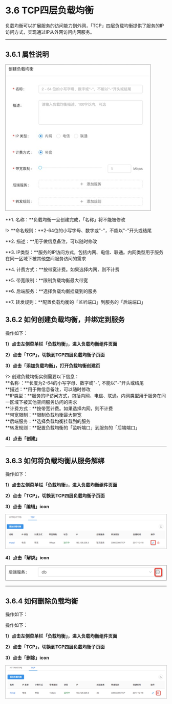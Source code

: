 # 3.6 TCP四层负载均衡
负载均衡可以扩展服务的访问能力到外网，「TCP」四层负载均衡提供了服务的IP访问方式，实现通过IP从外网访问内网服务。
***

## 3.6.1 属性说明

![](_figures/user-guide/lb_4_para.jpg)

**1. 名称：**负载均衡一旦创建完成，「名称」将不能被修改

!> **命名规则：**2-64位的小写字母、数字或"-"，不能以"-"开头或结尾

**2. 描述：**用于做信息备注，可以随时修改

**3. IP类型：**服务的IP访问方式，包括内网、电信、联通。内网类型用于服务在同一区域下被其他空间服务访问的需求

**4. 计费方式：**按带宽计费。如果选择内网，则不计费

**5. 带宽限制：**限制负载均衡最大带宽

**6. 后端服务：**选择负载均衡挂载到的服务

**7. 转发规则：**配置负载均衡的「监听端口」到服务的「后端端口」

## 3.6.2 如何创建负载均衡，并绑定到服务

操作如下：

**1）点击左侧菜单栏「负载均衡」，进入负载均衡组件页面**

**2）点击「TCP」，切换到TCP四层负载均衡子页面**

**3）点击「添加负载均衡」，打开负载均衡创建页**

?> 创建负载均衡实例需要以下信息：		
   **名称·：**长度为2-64的小写字母、数字或"-", 不能以"-"开头或结尾<br>
   **描述：**用于做信息备注，可以随时修改<br>
   **IP类型：**服务的IP访问方式，包括内网、电信、联通。内网类型用于服务在同一区域下被其他空间服务访问的需求<br>
   **计费方式：**按带宽计费。如果选择内网，则不计费<br>
   **带宽限制：**限制负载均衡最大带宽<br>
   **后端服务：**选择负载均衡挂载到的服务<br>
   **转发规则：**配置负载均衡的「监听端口」到服务的「后端端口」<br>
   
**4）点击「创建」**
***

## 3.6.3 如何将负载均衡从服务解绑

操作如下：

**1）点击左侧菜单栏「负载均衡」，进入负载均衡组件页面** 

**2）点击「TCP」，切换到TCP四层负载均衡子页面**

**3）点击「编辑」icon**

![添加负载均衡](_figures/user-guide/lb_4_edit.jpg)

**4）点击「解绑」icon**

![添加负载均衡](_figures/user-guide/lb_4_service_off.jpg)
***

## 3.6.4 如何删除负载均衡

操作如下：

操作如下：

**1）点击左侧菜单栏「负载均衡」，进入负载均衡组件页面** 

**2）点击「TCP」，切换到TCP四层负载均衡子页面**

**3）点击「删除」icon**

![添加负载均衡](_figures/user-guide/lb_4_delete.jpg)